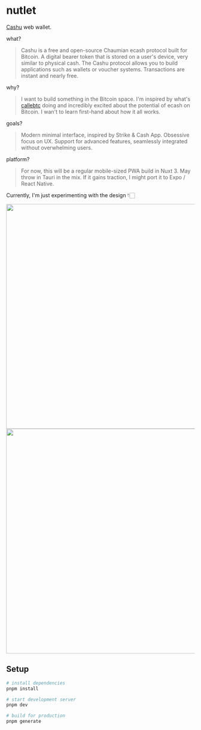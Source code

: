 # nutlet

[Cashu](https://cashu.space/) web wallet. 

what?
> Cashu is a free and open-source Chaumian ecash protocol built for Bitcoin. A digital bearer token that is stored on a user's device, very similar to physical cash. The Cashu protocol allows you to build applications such as wallets or voucher systems. Transactions are instant and nearly free.

why?
> I want to build something in the Bitcoin space. I'm inspired by what's [callebtc](https://github.com/callebtc) doing and incredibly excited about the potential of ecash on Bitcoin. I wan't to learn first-hand about how it all works.

goals?
> Modern minimal interface, inspired by Strike & Cash App. Obsessive focus on UX. Support for advanced features, seamlessly integrated without overwhelming users.

platform?
> For now, this will be a regular mobile-sized PWA build in Nuxt 3. May throw in Tauri in the mix. If it gains traction, I might port it to Expo / React Native.

Currently, I'm just experimenting with the design 👇🏻

<img height="600" src="https://github.com/user-attachments/assets/b8083e1e-dac2-4000-b589-4391f95253e6" />
<img height="600" src="https://github.com/user-attachments/assets/0c0aee0e-fd18-4d47-aabd-0cd1156d5dbc" />

## Setup

```bash
# install dependencies
pnpm install

# start development server
pnpm dev

# build for production
pnpm generate
```

